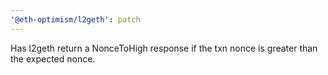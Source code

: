 ```yaml
---
'@eth-optimism/l2geth': patch
---
```


Has l2geth return a NonceToHigh response if the txn nonce is greater than the expected nonce.
